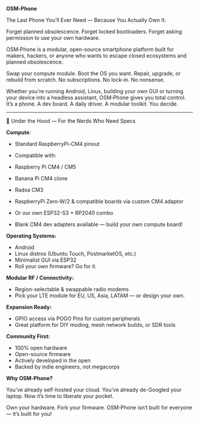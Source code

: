 **OSM‑Phone**

The Last Phone You’ll Ever Need — Because You Actually Own It.

Forget planned obsolescence. Forget locked bootloaders. Forget asking permission to use your own hardware.

OSM‑Phone is a modular, open-source smartphone platform built for makers, hackers, or anyone who wants to escape closed ecosystems and planned obsolescence.


Swap your compute module.
Boot the OS you want.
Repair, upgrade, or rebuild from scratch.
No subscriptions. No lock-in. No nonsense.


Whether you're running Android, Linux, building your own GUI or turning your device into a headless assistant, OSM‑Phone gives you total control.
It’s a phone. A dev board. A daily driver. A modular toolkit. You decide.



---

 🧪 Under the Hood — For the Nerds Who Need Specs

**Compute**:

* Standard RaspberryPi-CM4 pinout
* Compatible with:

* Raspberry Pi CM4 / CM5
* Banana Pi CM4 clone
* Radxa CM3
* RaspberryPi Zero-W/2 & compatible boards via custom CM4 adaptor
* Or our own ESP32-S3 + RP2040 combo
* Blank CM4 dev adapters available — build your own compute board!


**Operating Systems:**

* Android
* Linux distros (Ubuntu Touch, PostmarketOS, etc.)
* Minimalist GUI via ESP32
* Roll your own firmware? Go for it.


**Modular RF / Connectivity:**

* Region-selectable & swappable radio modems
* Pick your LTE module for EU, US, Asia, LATAM — or design your own.


**Expansion Ready:**

* GPIO access via POGO Pins for custom peripherals
* Great platform for DIY moding, mesh network builds, or SDR tools


**Community First:**

* 100% open hardware
* Open-source firmware
* Actively developed in the open
* Backed by indie engineers, not megacorps



**Why OSM‑Phone?**

You’ve already self-hosted your cloud.
You’ve already de-Googled your laptop.
Now it’s time to liberate your pocket.

Own your hardware. Fork your firmware.
OSM‑Phone isn’t built for everyone — it’s built for you!
